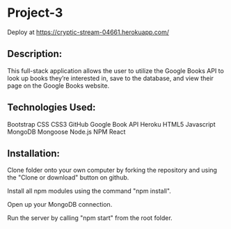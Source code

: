 # Project-3 
 Deploy at https://cryptic-stream-04661.herokuapp.com/

## Description:
This full-stack application allows the user to utilize the Google Books API to look up books they’re interested in, save to the database, and view their page on the Google Books website.

## Technologies Used: 
Bootstrap CSS
CSS3
GitHub
Google Book API
Heroku
HTML5
Javascript
MongoDB
Mongoose
Node.js
NPM
React

## Installation: 
Clone folder onto your own computer by forking the repository and using the "Clone or download" button on github.

Install all npm modules using the command "npm install".

Open up your MongoDB connection.

Run the server by calling "npm start" from the root folder.





